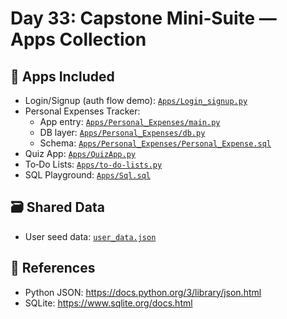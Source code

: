 # Day 33: Capstone Mini‑Suite — Apps Collection

## 📘 Apps Included

- Login/Signup (auth flow demo): [`Apps/Login_signup.py`](./Apps/Login_signup.py)
- Personal Expenses Tracker:
  - App entry: [`Apps/Personal_Expenses/main.py`](./Apps/Personal_Expenses/main.py)
  - DB layer: [`Apps/Personal_Expenses/db.py`](./Apps/Personal_Expenses/db.py)
  - Schema: [`Apps/Personal_Expenses/Personal_Expense.sql`](./Apps/Personal_Expenses/Personal_Expense.sql)
- Quiz App: [`Apps/QuizApp.py`](./Apps/QuizApp.py)
- To‑Do Lists: [`Apps/to-do-lists.py`](./Apps/to-do-lists.py)
- SQL Playground: [`Apps/Sql.sql`](./Apps/Sql.sql)

## 🗃️ Shared Data

- User seed data: [`user_data.json`](./user_data.json)

## 🔗 References
- Python JSON: https://docs.python.org/3/library/json.html
- SQLite: https://www.sqlite.org/docs.html

